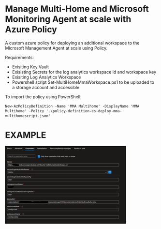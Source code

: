 # Manage Multi-Home and Microsoft Monitoring Agent at scale with Azure Policy # 

A custom azure policy for deploying an additional workspace to the Microsoft Management Agent at scale using Policy.

Requirements:
- Exisiting Key Vault
- Exisisting Secrets for the log analytics workspace id and workspace key
- Exisiting Log Analytics Workspace
- Powershell script Set-MultiHomeMmaWorkspace.ps1 to be uploaded to a storage account and accessible

To import the policy using PowerShell:

```plaintext
New-AzPolicyDefinition -Name 'MMA Multihome' -DisplayName 'MMA Multihome' -Policy '.\policy-definition-es-deploy-mma-multihomescript.json'
```

# EXAMPLE #

<img align="left" src="https://github.com/mikedzikowski/AzurePolicies/blob/main/MMA/policymma.png" alt="policy example" width=400px />